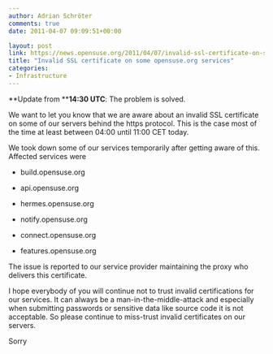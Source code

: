 ```yaml
---
author: Adrian Schröter
comments: true
date: 2011-04-07 09:09:51+00:00

layout: post
link: https://news.opensuse.org/2011/04/07/invalid-ssl-certificate-on-some-opensuse-org-services/
title: "Invalid SSL certificate on some opensuse.org services"
categories:
- Infrastructure
---
```

**Update from ****14:30 UTC**: The problem is solved.

We want to let you know that we are aware about an invalid SSL certificate on some of our servers behind the https protocol. This is the case most of the time at least between 04:00 until 11:00 CET today.

We took down some of our services temporarily after getting aware of this. Affected services were



	
  * build.opensuse.org

	
  * api.opensuse.org

	
  * hermes.opensuse.org

	
  * notify.opensuse.org

	
  * connect.opensuse.org

	
  * features.opensuse.org


The issue is reported to our service provider maintaining the proxy who delivers this certificate.

I hope everybody of you will continue not to trust invalid certifications for our services. It can always be a man-in-the-middle-attack and especially when submitting passwords or sensitive data like source code it is not acceptable. So please continue to miss-trust invalid certificates on our servers.

Sorry		
